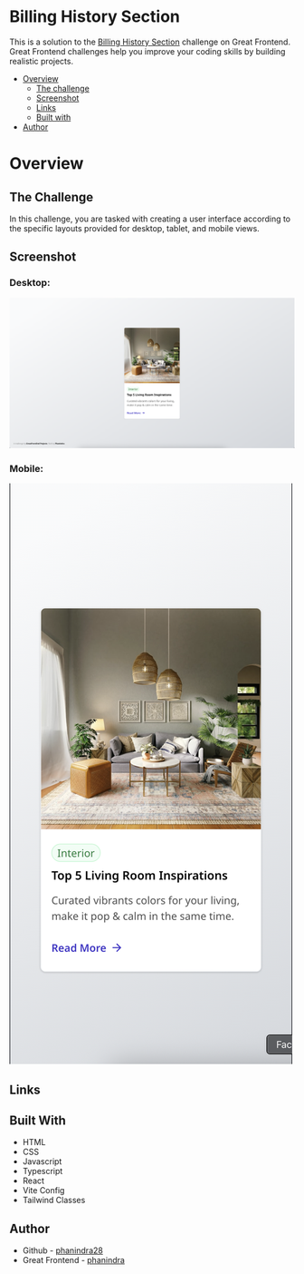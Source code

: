 # Billing History Section
This is a solution to the [Billing History Section](https://www.greatfrontend.com/projects/challenges/billing-history-section) challenge on Great Frontend. Great Frontend challenges help you improve your coding skills by building realistic projects.

- [Overview](#overview)
    - [The challenge](#the-challenge)
    - [Screenshot](#screenshot)
    - [Links](#links)
    - [Built with](#built-with)
- [Author](#author)

# Overview
## The Challenge
In this challenge, you are tasked with creating a user interface according to the specific layouts provided for desktop, tablet, and mobile views.
## Screenshot
### Desktop:
![](./src/implementation/Desktop.png)

### Mobile:
![](./src/implementation/Mobile.png)

## Links

## Built With
- HTML
- CSS
- Javascript
- Typescript
- React
- Vite Config
- Tailwind Classes

## Author

- Github - [phanindra28](https://github.com/phanindra28)
- Great Frontend - [phanindra](https://www.greatfrontend.com/projects/u/phanindra)